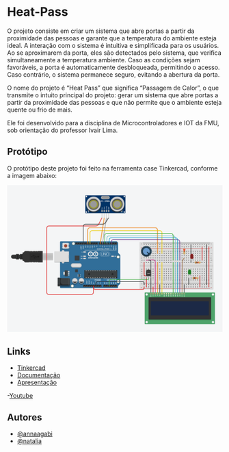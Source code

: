 # Heat-Pass

O projeto consiste em criar um sistema que abre portas a partir da proximidade das pessoas e garante que a temperatura do ambiente esteja ideal. A interação com o sistema é intuitiva e simplificada para os usuários. Ao se aproximarem da porta, eles são detectados pelo sistema, que verifica simultaneamente a temperatura ambiente. Caso as condições sejam favoráveis, a porta é automaticamente desbloqueada, permitindo o acesso. Caso contrário, o sistema permanece seguro, evitando a abertura da porta.

O nome do projeto é “Heat Pass” que significa “Passagem de Calor”, o que transmite o intuito principal do projeto: gerar um sistema que abre portas a partir da proximidade das pessoas e que não permite que o ambiente esteja quente ou frio de mais. 

Ele foi desenvolvido para a disciplina de Microcontroladores e IOT da FMU, sob orientação do professor Ivair Lima.

## Protótipo
O protótipo deste projeto foi feito na ferramenta case Tinkercad, conforme a imagem abaixo:

![Projeto-Tinkercad](img/projeto-tinkercad.PNG)

## Links
- [Tinkercad](https://www.tinkercad.com/things/880Dx1P7ynV-copy-of-sensor-de-aproximacao-com-lcd-e-led/editel?sharecode=45ZU2QiLxo_lKpkJhTJuz9j-0QPIzbvmjmSOyq1FMNI)
- [Documentação](https://docs.google.com/document/d/198Q0f_WQOiTv9q8vIxJLoJf29pa0qkEY/edit?usp=sharing&ouid=111490485578439967102&rtpof=true&sd=true)
- [Apresentação](https://docs.google.com/presentation/d/1Qk1zrGR-T2nKejNFoJNVrasPRKcJMB4dQI4xfYsxDbQ/edit?usp=sharing)

-[Youtube](https://youtu.be/hKYlHHShXXg?si=LN5gz5kV9BWuEl5E)

## Autores
- [@annaagabi](https://www.github.com/annaagabi)
- [@natalia](https://www.github.com/nataliascruz)